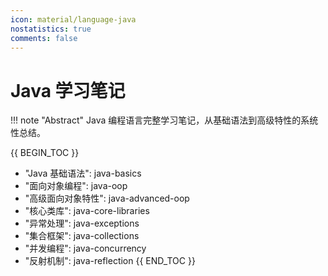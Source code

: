 ```yaml
---
icon: material/language-java
nostatistics: true
comments: false
---
```


# Java 学习笔记

!!! note "Abstract"
    Java 编程语言完整学习笔记，从基础语法到高级特性的系统性总结。

{{ BEGIN_TOC }}
- "Java 基础语法": java-basics
- "面向对象编程": java-oop
- "高级面向对象特性": java-advanced-oop
- "核心类库": java-core-libraries
- "异常处理": java-exceptions
- "集合框架": java-collections
- "并发编程": java-concurrency
- "反射机制": java-reflection
{{ END_TOC }}